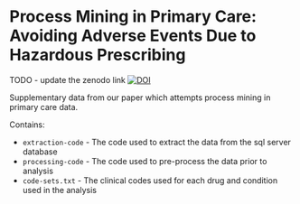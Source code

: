 # Process Mining in Primary Care: Avoiding Adverse Events Due to Hazardous Prescribing

TODO - update the zenodo link
[![DOI](https://zenodo.org/badge/141592542.svg)](https://zenodo.org/badge/latestdoi/141592542)

Supplementary data from our paper which attempts process mining in primary care data.

Contains:
- `extraction-code` - The code used to extract the data from the sql server database
- `processing-code` - The code used to pre-process the data prior to analysis
- `code-sets.txt` - The clinical codes used for each drug and condition used in the analysis